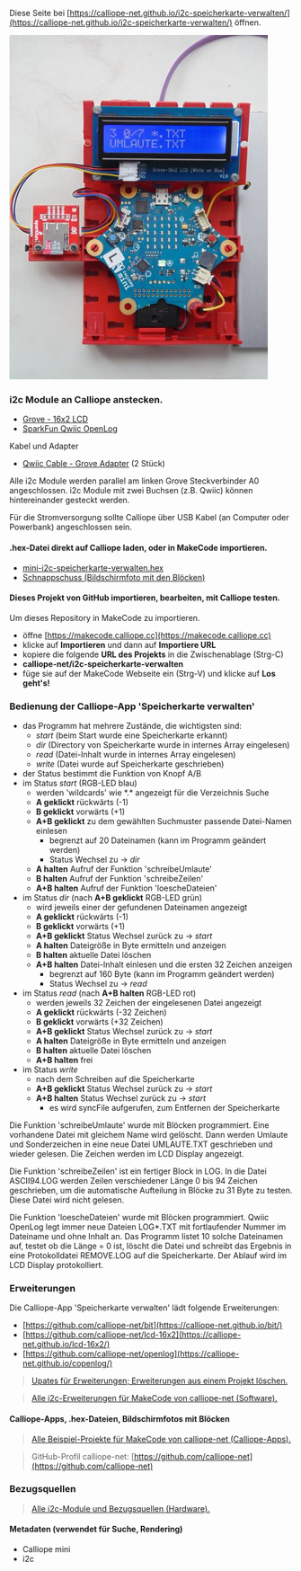 
Diese Seite bei [https://calliope-net.github.io/i2c-speicherkarte-verwalten/](https://calliope-net.github.io/i2c-speicherkarte-verwalten/) öffnen.

![](speicherkarte-verwalten-460.jpg)

### i2c Module an Calliope anstecken.

* [Grove - 16x2 LCD](https://wiki.seeedstudio.com/Grove-16x2_LCD_Series/)
* [SparkFun Qwiic OpenLog](https://www.sparkfun.com/products/15164)

Kabel und Adapter

* [Qwiic Cable - Grove Adapter](https://www.sparkfun.com/products/15109) (2 Stück)

Alle i2c Module werden parallel am linken Grove Steckverbinder A0 angeschlossen. 
i2c Module mit zwei Buchsen (z.B. Qwiic) können hintereinander gesteckt werden.

Für die Stromversorgung sollte Calliope über USB Kabel (an Computer oder Powerbank) angeschlossen sein.

#### .hex-Datei direkt auf Calliope laden, oder in MakeCode importieren.

* [mini-i2c-speicherkarte-verwalten.hex](mini-i2c-speicherkarte-verwalten.hex)
* [Schnappschuss (Bildschirmfoto mit den Blöcken)](mini-i2c-speicherkarte-verwalten.png)

#### Dieses Projekt von GitHub importieren, bearbeiten, mit Calliope testen.

Um dieses Repository in MakeCode zu importieren.

* öffne [https://makecode.calliope.cc](https://makecode.calliope.cc)
* klicke auf **Importieren** und dann auf **Importiere URL**
* kopiere die folgende **URL des Projekts** in die Zwischenablage (Strg-C)
* **calliope-net/i2c-speicherkarte-verwalten**
* füge sie auf der MakeCode Webseite ein (Strg-V) und klicke auf **Los geht's!**

### Bedienung der Calliope-App 'Speicherkarte verwalten'

* das Programm hat mehrere Zustände, die wichtigsten sind:
  * *start* (beim Start wurde eine Speicherkarte erkannt)
  * *dir*   (Directory von Speicherkarte wurde in internes Array eingelesen)
  * *read*  (Datei-Inhalt wurde in internes Array eingelesen)
  * *write* (Datei wurde auf Speicherkarte geschrieben)
* der Status bestimmt die Funktion von Knopf A/B
* im Status *start* (RGB-LED blau)
  * werden 'wildcards' wie \*.* angezeigt für die Verzeichnis Suche
  * **A geklickt** rückwärts (-1)
  * **B geklickt** vorwärts (+1)
  * **A+B geklickt** zu dem gewählten Suchmuster passende Datei-Namen einlesen
    * begrenzt auf 20 Dateinamen (kann im Programm geändert werden)
    * Status Wechsel zu → *dir*
  * **A halten** Aufruf der Funktion 'schreibeUmlaute'
  * **B halten** Aufruf der Funktion 'schreibeZeilen'
  * **A+B halten** Aufruf der Funktion 'loescheDateien'
* im Status *dir* (nach **A+B geklickt** RGB-LED grün)
  * wird jeweils einer der gefundenen Dateinamen angezeigt
  * **A geklickt** rückwärts (-1)
  * **B geklickt** vorwärts (+1)
  * **A+B geklickt** Status Wechsel zurück zu → *start*
  * **A halten** Dateigröße in Byte ermitteln und anzeigen
  * **B halten** aktuelle Datei löschen
  * **A+B halten** Datei-Inhalt einlesen und die ersten 32 Zeichen anzeigen
    * begrenzt auf 160 Byte (kann im Programm geändert werden)
    * Status Wechsel zu → *read*
* im Status *read* (nach **A+B halten** RGB-LED rot)
  * werden jeweils 32 Zeichen der eingelesenen Datei angezeigt
  * **A geklickt** rückwärts (-32 Zeichen)
  * **B geklickt** vorwärts (+32 Zeichen)
  * **A+B geklickt** Status Wechsel zurück zu → *start*
  * **A halten** Dateigröße in Byte ermitteln und anzeigen
  * **B halten** aktuelle Datei löschen
  * **A+B halten** frei
* im Status *write*
  * nach dem Schreiben auf die Speicherkarte
  * **A+B geklickt** Status Wechsel zurück zu → *start*
  * **A+B halten** Status Wechsel zurück zu → *start*
    * es wird syncFile aufgerufen, zum Entfernen der Speicherkarte

Die Funktion 'schreibeUmlaute' wurde mit Blöcken programmiert. Eine vorhandene Datei mit gleichem Name wird gelöscht.
Dann werden Umlaute und Sonderzeichen in eine neue Datei UMLAUTE.TXT geschrieben und wieder gelesen. Die Zeichen werden im LCD Display angezeigt.

Die Funktion 'schreibeZeilen' ist ein fertiger Block in LOG. In die Datei ASCII94.LOG werden Zeilen verschiedener Länge 0 bis 94 Zeichen
geschrieben, um die automatische Aufteilung in Blöcke zu 31 Byte zu testen. Diese Datei wird nicht gelesen.

Die Funktion 'loescheDateien' wurde mit Blöcken programmiert. Qwiic OpenLog legt immer neue Dateien LOG*.TXT mit fortlaufender Nummer
im Dateiname und ohne Inhalt an. Das Programm listet 10 solche Dateinamen auf, testet ob die Länge = 0 ist, löscht die Datei und schreibt
das Ergebnis in eine Protokolldatei REMOVE.LOG auf die Speicherkarte. Der Ablauf wird im LCD Display protokolliert.

### Erweiterungen

Die Calliope-App 'Speicherkarte verwalten' lädt folgende Erweiterungen:

* [https://github.com/calliope-net/bit](https://calliope-net.github.io/bit/)
* [https://github.com/calliope-net/lcd-16x2](https://calliope-net.github.io/lcd-16x2/)
* [https://github.com/calliope-net/openlog](https://calliope-net.github.io/copenlog/)

> [Upates für Erweiterungen; Erweiterungen aus einem Projekt löschen.](https://calliope-net.github.io/i2c-liste#updates)

> [Alle i2c-Erweiterungen für MakeCode von calliope-net (Software).](https://calliope-net.github.io/i2c-liste#erweiterungen)

#### Calliope-Apps, .hex-Dateien, Bildschirmfotos mit Blöcken

> [Alle Beispiel-Projekte für MakeCode von calliope-net (Calliope-Apps).](https://calliope-net.github.io/i2c-liste#programmierbeispiele)

> GitHub-Profil calliope-net: [https://github.com/calliope-net](https://github.com/calliope-net)

### Bezugsquellen

> [Alle i2c-Module und Bezugsquellen (Hardware).](https://calliope-net.github.io/i2c-liste#bezugsquellen)

#### Metadaten (verwendet für Suche, Rendering)

* Calliope mini
* i2c

